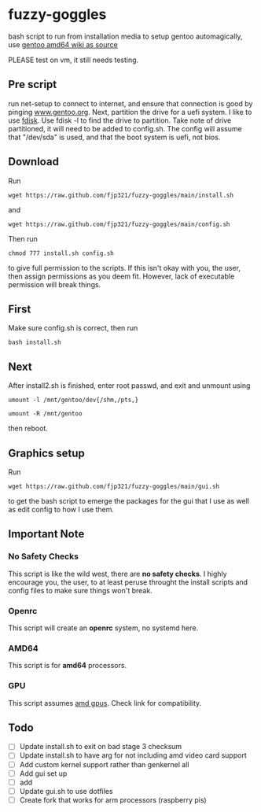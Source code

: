 # fuzzy-goggles
bash script to run from installation media to setup gentoo automagically, use [gentoo amd64 wiki as source](https://wiki.gentoo.org/wiki/Handbook:AMD64)

PLEASE test on vm, it still needs testing. 

## Pre script
run net-setup to connect to internet, and ensure that connection is good by pinging www.gentoo.org. 
Next, partition the drive for a uefi system. I like to use [fdisk](https://wiki.gentoo.org/wiki/Handbook:AMD64/Installation/Disks#Partitioning_the_disk_with_GPT_for_UEFI). Use fdisk -l to find the drive to partition. Take note of drive partitioned, it will need to be added to config.sh. The config will assume that "/dev/sda" is used, and that the boot system is uefi, not bios.
## Download
Run 

`wget https://raw.github.com/fjp321/fuzzy-goggles/main/install.sh`

and 

`wget https://raw.github.com/fjp321/fuzzy-goggles/main/config.sh`

Then run 

`chmod 777 install.sh config.sh`

to give full permission to the scripts. If this isn't okay with you, the user, then assign permissions as you deem fit. However, lack of executable permission will break things. 
## First
Make sure config.sh is correct, then run

`bash install.sh`
## Next

After install2.sh is finished, enter root passwd, and exit and unmount using

`umount -l /mnt/gentoo/dev{/shm,/pts,}`

`umount -R /mnt/gentoo` 

then reboot.

## Graphics setup

Run 

`wget https://raw.github.com/fjp321/fuzzy-goggles/main/gui.sh`

to get the bash script to emerge the packages for the gui that I use as well as edit config to how I use them.

## Important Note
### No Safety Checks
This script is like the wild west, there are **no safety checks**. I highly encourage you, the user, to at least peruse throught the install scripts and config files to make sure things won't break.
### Openrc
This script will create an **openrc** system, no systemd here.
### AMD64 
This script is for **amd64** processors.
### GPU
This script assumes [amd gpus](https://wiki.gentoo.org/wiki/AMDGPU#USE_flags). Check link for compatibility. 
## Todo
- [ ] Update install.sh to exit on bad stage 3 checksum
- [ ] Update install.sh to have arg for not including amd video card support
- [ ] Add custom kernel support rather than genkernel all
- [ ] Add gui set up
- [ ] add 
- [ ] Update gui.sh to use dotfiles
- [ ] Create fork that works for arm processors (raspberry pis)
